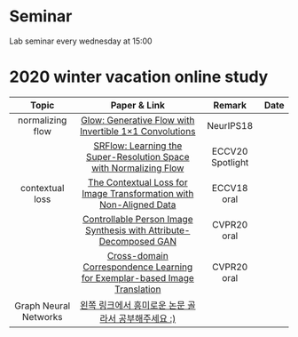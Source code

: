 # Seminar

Lab seminar every wednesday at 15:00



# 2020 winter vacation online study



|       Topic      |                            Paper & Link                           | Remark | Date | 
|:----------------:|:-----------------------------------------------------------------:|:------:|:------:|
| normalizing flow |       [Glow: Generative Flow with Invertible 1×1 Convolutions](https://arxiv.org/pdf/1807.03039.pdf)      |  NeurIPS18 |  |
|                  | [SRFlow: Learning the Super-Resolution Space with Normalizing Flow](https://arxiv.org/pdf/2006.14200.pdf) | ECCV20 Spotlight |  |
| contextual loss |       [The Contextual Loss for Image Transformation with Non-Aligned Data](https://arxiv.org/pdf/1803.02077.pdf)      |  ECCV18 oral |  |
|                  | [Controllable Person Image Synthesis with Attribute-Decomposed GAN](https://arxiv.org/pdf/2003.12267.pdf) | CVPR20 oral |  |
|                  |       [Cross-domain Correspondence Learning for Exemplar-based Image Translation](https://arxiv.org/pdf/2004.05571.pdf)      |  CVPR20 oral |  |
| Graph Neural Networks          |       [왼쪽 링크에서 흥미로운 논문 골라서 공부해주세요 :)](https://github.com/thunlp/GNNPapers)      |   |  |
